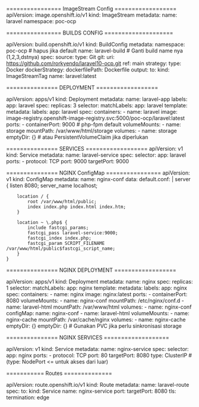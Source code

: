 ================ ImageStream Config ==================
apiVersion: image.openshift.io/v1
kind: ImageStream
metadata:
  name: laravel
  namespace: poc-ocp

================ BUILDS CONFIG ====================

apiVersion: build.openshift.io/v1
kind: BuildConfig
metadata:
  namespace: poc-ocp # hapus jika default
  name: laravel-build # Ganti build name nya (1,2,3,dstnya)
spec:
  source:
    type: Git
    git:
      uri: https://github.com/rorkyendo/laravel10-ocp.git
      ref: main
  strategy:
    type: Docker
    dockerStrategy:
      dockerfilePath: Dockerfile
  output:
    to:
      kind: ImageStreamTag
      name: laravel:latest

=============== DEPLOYMENT ==================

apiVersion: apps/v1
kind: Deployment
metadata:
  name: laravel-app
  labels:
    app: laravel
spec:
  replicas: 3
  selector:
    matchLabels:
      app: laravel
  template:
    metadata:
      labels:
        app: laravel
    spec:
      containers:
        - name: laravel
          image: image-registry.openshift-image-registry.svc:5000/poc-ocp/laravel:latest
          ports:
            - containerPort: 9000 # php-fpm default
          volumeMounts:
            - name: storage
              mountPath: /var/www/html/storage
      volumes:
        - name: storage
          emptyDir: {} # atau PersistentVolumeClaim jika diperlukan

=============== SERVICES ==================
apiVersion: v1
kind: Service
metadata:
  name: laravel-service
spec:
  selector:
    app: laravel
  ports:
    - protocol: TCP
      port: 9000
      targetPort: 9000

=============== NGINX ConfigMap ================
apiVersion: v1
kind: ConfigMap
metadata:
  name: nginx-conf
data:
  default.conf: |
    server {
        listen 8080;
        server_name localhost;

        location / {
            root /var/www/html/public;
            index index.php index.html index.htm;
        }

        location ~ \.php$ {
            include fastcgi_params;
            fastcgi_pass laravel-service:9000;
            fastcgi_index index.php;
            fastcgi_param SCRIPT_FILENAME /var/www/html/public$fastcgi_script_name;
        }
    }


=============== NGINX DEPLOYMENT ==================


apiVersion: apps/v1
kind: Deployment
metadata:
  name: nginx
spec:
  replicas: 1
  selector:
    matchLabels:
      app: nginx
  template:
    metadata:
      labels:
        app: nginx
    spec:
      containers:
        - name: nginx
          image: nginx:latest
          ports:
            - containerPort: 8080
          volumeMounts:
            - name: nginx-conf
              mountPath: /etc/nginx/conf.d
            - name: laravel-html
              mountPath: /var/www/html
      volumes:
        - name: nginx-conf
          configMap:
            name: nginx-conf
        - name: laravel-html
      volumeMounts:
  	- name: nginx-cache
          mountPath: /var/cache/nginx
      volumes:
        - name: nginx-cache
          emptyDir: {}
            emptyDir: {} # Gunakan PVC jika perlu sinkronisasi storage


=============== NGINX SERVICES ===================

apiVersion: v1
kind: Service
metadata:
  name: nginx-service
spec:
  selector:
    app: nginx
  ports:
    - protocol: TCP
      port: 80
      targetPort: 8080
  type: ClusterIP #(type: NodePort <= untuk akses dari luar)


=========== Routes ==============

apiVersion: route.openshift.io/v1
kind: Route
metadata:
  name: laravel-route
spec:
  to:
    kind: Service
    name: nginx-service
  port:
    targetPort: 8080
  tls:
    termination: edge
